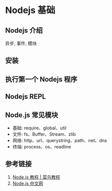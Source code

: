 <!--
 * @Author: SilvesterChiao
 * @Date: 2020-05-09 11:41:56
 * @LastEditors: SilvesterChiao
 * @LastEditTime: 2020-06-12 09:45:50
 -->
# Nodejs 基础

## Nodejs 介绍

异步, 事件, 模块

## 安装

## 执行第一个 Nodejs 程序

## Nodejs REPL

## Node.js 常见模块

- 基础: require、global、util
- 文件: fs、Buffer、Stream、zlib
- 网络: http、url、querystring、path、net、dns
- 终端: process、os、readline

## 参考链接

1. [Node.js 教程 | 菜鸟教程](https://www.runoob.com/nodejs/nodejs-router.html)
1. [Node.js 中文网](http://nodejs.cn/)
